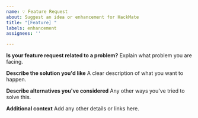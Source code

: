 ```yaml
---
name: 💡 Feature Request
about: Suggest an idea or enhancement for HackMate
title: "[Feature] "
labels: enhancement
assignees: ''

---
```


**Is your feature request related to a problem?**
Explain what problem you are facing.

**Describe the solution you'd like**
A clear description of what you want to happen.

**Describe alternatives you've considered**
Any other ways you've tried to solve this.

**Additional context**
Add any other details or links here.
